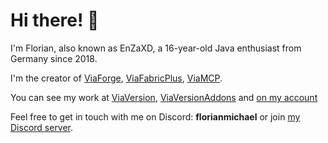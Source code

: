 # Hi there! 👋

I'm Florian, also known as EnZaXD, a 16-year-old Java enthusiast from Germany since 2018.

I'm the creator of [ViaForge](https://github.com/ViaVersion/ViaForge), [ViaFabricPlus](https://github.com/ViaVersion/ViaFabricPlus), [ViaMCP](https://github.com/ViaVersionMCP).

You can see my work at [ViaVersion](https://github.com/ViaVersion), [ViaVersionAddons](https://github.com/ViaVersionAddons) and [on my account](https://github.com/FlorianMichael?tab=repositories)

Feel free to get in touch with me on Discord: **florianmichael** or join [my Discord server](https://discord.gg/97GXQxuf7W).
